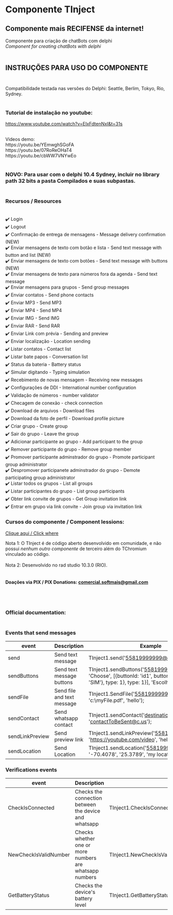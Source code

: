 ﻿# Componente TInject
## Componente mais RECIFENSE da internet!<br>
Componente para criação de chatBots com delphi<br>
<i>Component for creating chatBots with delphi</i><br></br>

## INSTRUÇÕES PARA USO DO COMPONENTE<br></br>

Compatibilidade testada nas versões do Delphi: Seattle, Berlim, Tokyo, Rio, Sydney.<br></br>

### Tutorial de instalação no youtube:<br>
https://www.youtube.com/watch?v=EIxFdtenNxI&t=31s

<br>
Videos demo:
<br>
https://youtu.be/YEmwghSGoFA
<br>
https://youtu.be/07RoReOHaT4
<br>
https://youtu.be/cbWW7VNYwEo
<br><br>

### NOVO: Para usar com o delphi 10.4 Sydney, incluir no library path 32 bits a pasta <b>Compilados</b> e suas subpastas.<br><br>

### Recursos / Resources<br><br>
✔️  Login<br>
✔️  Logout<br>
✔️  Confirmação de entrega de mensagens - Message delivery confirmation (NEW)<br>
✔️  Enviar mensagens de texto com botão e lista - Send text message with button and list (NEW)<br>
✔️  Enviar mensagens de texto com botões - Send text message with buttons (NEW)<br>
✔️  Enviar mensagens de texto para números fora da agenda - Send text message<br>
✔️  Enviar mensagens para grupos - Send group messages<br>
✔️  Enviar contatos - Send phone contacts<br>
✔️  Enviar MP3 - Send MP3<br>
✔️  Enviar MP4 - Send MP4<br>
✔️  Enviar IMG - Send IMG<br>
✔️  Enviar RAR - Send RAR<br>
✔️  Enviar Link com prévia - Sending and preview<br>
✔️  Enviar localização - Location sending<br>
✔️  Listar contatos - Contact list<br>
✔️  Listar bate papos - Conversation list<br>
✔️  Status da bateria - Battery status<br>
✔️  Simular digitando - Typing simulation<br>
✔️  Recebimento de novas mensagem - Receiving new messages<br>
✔️  Configurações de DDI - International number configuration<br>
✔️  Validação de números - number validator<br>
✔️  Checagem de conexão - check connection<br>
✔️  Download de arquivos - Download files<br>
✔️  Download da foto de perfil - Download profile picture<br>
✔️  Criar grupo - Create group<br>
✔️  Sair do grupo - Leave the group<br>
✔️  Adicionar participante ao grupo - Add participant to the group<br>
✔️  Remover participante do grupo - Remove group member<br>
✔️  Promover participante adminstrador do grupo - Promote participant group administrator<br>
✔️  Despromover participanete adminstrador do grupo - Demote participating group administrator<br>
✔️  Listar todos os grupos - List all groups<br>
✔️  Listar participantes do grupo - List group participants<br>
✔️  Obter link convite de grupos - Get Group invitation link<br>
✔️  Entrar em grupo via link convite - Join group via invitation link<br>

### Cursos do componente / Component lessions:<br>

[Clique aqui / Click where](http://mikelustosa.kpages.online/tinject)


Nota 1: O TInject é de código aberto desenvolvido em comunidade, e não possui *nenhum outro componente* de terceiro além do TChromium vinculado ao código.
<br><br>
Nota 2: Desenvolvido no rad studio 10.3.0 (RIO).<br><br> 

#### Doações via PIX / PIX Donations: comercial.softmais@gmail.com

<br><br>

### Official documentation:<br><br>

### Events that send messages<br>
| event           | Description                | Example                                                                              | return |
|-----------------|----------------------------|--------------------------------------------------------------------------------------|--------|
| send            | Send text message          | TInject1.send('55819999999@c.us', 'hello');                                          | -      |
| sendButtons     | Send text message buttons  | TInject1.sendButtons('55819999999@c.us', 'Choose', [{buttonId: 'id1', buttonText:{displayText: 'SIM'}, type: 1}, type: 1}], 'Escolha uma opção'); | -      |
| sendFile        | Send file and text message | TInject1.SendFile('558199999999@c.us', 'c:\myFile.pdf', 'hello');                    | -      |
| sendContact     | Send whatsapp contact      | TInject1.sendContact('destinationContact@c.us', 'contactToBeSent@c.us');             | -      |
| sendLinkPreview | Send preview link          | TInject1.sendLinkPreview('558199999999@c.us', 'https://youtube.com/video', 'hello'); | -      |
| sendLocation    | Send Location              | TInject1.sendLocation('55819999999@c.us', '-70.4078', '25.3789', 'my location');     |        |<br><br>

### Verifications events<br>
| event                 | Description                                             | example                                              | event return      | return                       |
|-----------------------|---------------------------------------------------------|------------------------------------------------------|-------------------|------------------------------|
| CheckIsConnected      | Checks the connection between the device and whatsapp   | TInject1.CheckIsConnected();                         | OnIsConnected     | boolean                      |
| NewCheckIsValidNumber | Checks whether one or more numbers are whatsapp numbers | TInject1.NewCheckIsValidNumber('558199999999@c.us'); | OnNewGetNumber    | TReturnCheckNumber           |
| GetBatteryStatus      | Checks the device's battery level                       | TInject1.GetBatteryStatus;                           | OnGetBatteryLevel | TInject(Sender).BatteryLevel |
